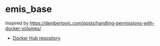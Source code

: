 # emis_base

Inspired by https://denibertovic.com/posts/handling-permissions-with-docker-volumes/

- [Docker Hub repository](https://hub.docker.com/r/pcraster/emis_base/)
